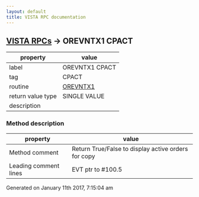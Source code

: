```yaml
---
layout: default
title: VISTA RPC documentation
---
```




## [VISTA RPCs](TableOfContent.md) &#8594; OREVNTX1 CPACT 

 property | value 
--- | --- 
 label | OREVNTX1 CPACT
 tag | CPACT
 routine | [OREVNTX1](http://code.osehra.org/dox/Routine_OREVNTX1_source.html)
 return value type | SINGLE VALUE
 description | 


### Method description

 property | value 
--- | --- 
 Method comment | Return True/False to display active orders for copy
 Leading comment lines | EVT ptr to #100.5




 Generated on January 11th 2017, 7:15:04 am